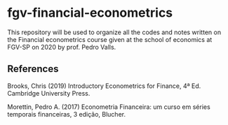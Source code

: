 # fgv-financial-econometrics

This repository will be used to organize all the codes and notes written on the Financial econometrics course given at the school of economics at FGV-SP on 2020 by prof. Pedro Valls.

## References

Brooks, Chris (2019) Introductory Econometrics for Finance, 4ª Ed. Cambridge University Press.

Morettin, Pedro A. (2017) Econometria Financeira: um curso em séries temporais financeiras, 3 edição, Blucher.
